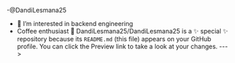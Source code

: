-@DandiLesmana25
- 👀 I’m interested in backend engineering
- Coffee enthusiast 🍵
DandiLesmana25/DandiLesmana25 is a ✨ special ✨ repository because its `README.md` (this file) appears on your GitHub profile.
You can click the Preview link to take a look at your changes.
--->
